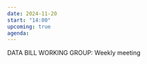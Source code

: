 ```yaml
---
date: 2024-11-20
start: "14:00"
upcoming: true
agenda: 
--- 
```

DATA BILL WORKING GROUP: Weekly meeting